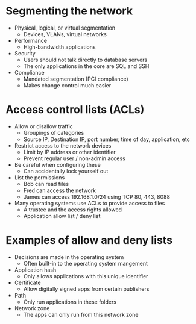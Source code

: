 # Segmenting the network
- Physical, logical, or virtual segmentation
	- Devices, VLANs, virtual networks
- Performance
	- High-bandwidth applications
- Security
	- Users should not talk directly to database servers
	- The only applications in the core are SQL and SSH
- Compliance
	- Mandated segmentation (PCI compliance)
	- Makes change control much easier
# Access control lists (ACLs)
- Allow or disallow traffic
	- Groupings of categories
	- Source IP, Destination IP, port number, time of day, application, etc
- Restrict access to the network devices
	- Limit by IP address or other identifier
	- Prevent regular user / non-admin access
- Be careful when configuring these
	- Can accidentally lock yourself out
- List the permissions
	- Bob can read files
	- Fred can access the network
	- James can access 192.168.1.0/24 using TCP 80, 443, 8088
- Many operating systems use ACLs to provide access to files
	- A trustee and the access rights allowed
	- Application allow list / deny list
# Examples of allow and deny lists
- Decisions are made in the operating system
	- Often built-in to the operating system mangement
- Application hash
	- Only allows applications with this unique identifier
- Certificate
	- Allow digitally signed apps from certain publishers
- Path
	- Only run applications in these folders
- Network zone
	- The apps can only run from this network zone
